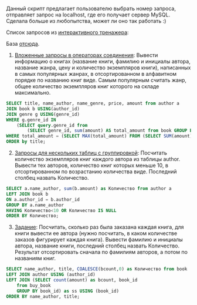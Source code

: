 Данный скрипт предлагает пользователю выбрать номер запроса, отправляет запрос на localhost, где его получает сервер MySQL.
Сделала больше из любопытства, может ли оно так работать :)

Список запросов из [интерактивного тренажера](https://stepik.org/course/63054/syllabus):

База [отсюда](https://stepik.org/lesson/308891/step/4?unit=291017).

1. [Вложенные запросы в операторах соединения](https://stepik.org/lesson/308886/step/8?thread=solutions&unit=291012):
Вывести информацию о книгах (название книги, фамилию и инициалы автора, название жанра, цену и количество экземпляров книги), написанных в самых популярных жанрах, в отсортированном в алфавитном порядке по названию книг виде. Самым популярным считать жанр, общее количество экземпляров книг которого на складе максимально.
```SQL
SELECT title, name_author, name_genre, price, amount from author a
JOIN book b USING(author_id)
JOIN genre g USING(genre_id)
WHERE g.genre_id IN
    (SELECT query.genre_id from
        (SELECT genre_id, sum(amount) AS total_amount from book GROUP BY genre_id) query
WHERE total_amount = (SELECT MAX(total_amount) FROM (SELECT SUM(amount) AS total_amount FROM book GROUP BY genre_id) subquery))
ORDER by title;
```
2. [Запросы для нескольких таблиц с группировкой](https://stepik.org/lesson/308886/step/6?unit=291012):
Посчитать количество экземпляров  книг каждого автора из таблицы author.  Вывести тех авторов,  количество книг которых меньше 10, в отсортированном по возрастанию количества виде. Последний столбец назвать Количество.
```SQL
SELECT a.name_author, sum(b.amount) as Количество from author a
LEFT JOIN book b
ON a.author_id = b.author_id
GROUP BY a.name_author
HAVING Количество<10 OR Количество IS NULL
ORDER BY Количество;
```
3. [Задание](https://stepik.org/lesson/308891/step/6?unit=291017): Посчитать, сколько раз была заказана каждая книга, для книги вывести ее автора (нужно посчитать, в каком количестве заказов фигурирует каждая книга).  Вывести фамилию и инициалы автора, название книги, последний столбец назвать Количество. Результат отсортировать сначала  по фамилиям авторов, а потом по названиям книг.
```SQL
SELECT name_author, title, COALESCE(bcount,0) as Количество from book
LEFT JOIN author USING (author_id)
LEFT JOIN (SELECT count(amount) as bcount, book_id
    from buy_book
    GROUP BY book_id) as ss USING (book_id)
ORDER BY name_author, title;
```
